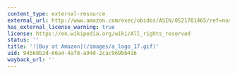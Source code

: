 ```yaml
---
content_type: external-resource
external_url: http://www.amazon.com/exec/obidos/ASIN/0521701465/ref=nosim/mitopencourse-20
has_external_license_warning: true
license: https://en.wikipedia.org/wiki/All_rights_reserved
status: ''
title: '![Buy at Amazon](/images/a_logo_17.gif)'
uid: 94568b2d-66a4-4af8-a94d-2cac969bb416
wayback_url: ''
---
```

